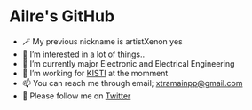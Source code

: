 

# Ailre's GitHub
- 🪄 My previous nickname is artistXenon yes
- 👀 I’m interested in a lot of things..
- 🌱 I’m currently major Electronic and Electrical Engineering
- 💞️ I’m working for <a href="//www.kisti.re.kr/">KISTI</a> at the momment
- 📫 You can reach me through email; xtramainpp@gmail.com
- 🐤 Please follow me on <a href="//twitter.com/a_Ailre">Twitter</a>


